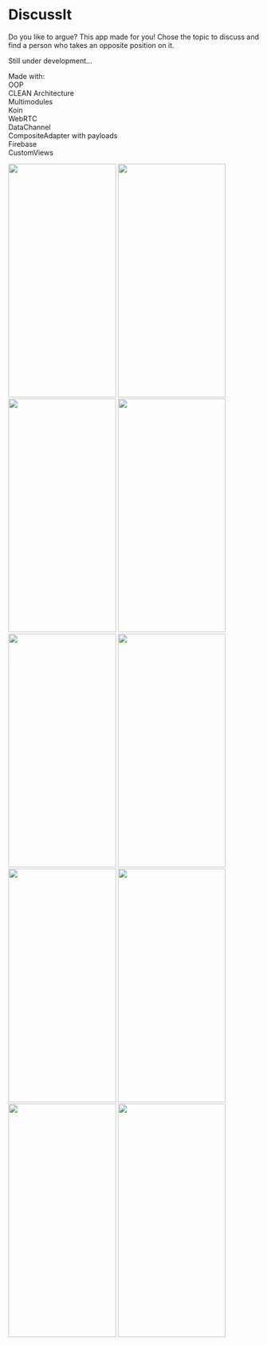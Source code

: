 # DiscussIt

Do you like to argue? This app made for you! Chose the topic to discuss and find a person who takes an opposite position on it.

Still under development...

Made with:<br />
OOP<br />
CLEAN Architecture<br />
Multimodules<br />
Koin<br />
WebRTC<br />
DataChannel<br />
CompositeAdapter with payloads<br />
Firebase<br />
CustomViews<br />

<img src="img/screenshot1.jpg" width="216" height="468"/> <img src="img/screenshot2.jpg" width="216" height="468"/> <img src="img/screenshot3.jpg" width="216" height="468"/> <img src="img/screenshot4.jpg" width="216" height="468"/> <img src="img/screenshot5.jpg" width="216" height="468"/> <img src="img/screenshot6.jpg" width="216" height="468"/> <img src="img/screenshot7.jpg" width="216" height="468"/> <img src="img/screenshot8.jpg" width="216" height="468"/> <img src="img/screenshot9.jpg" width="216" height="468"/> <img src="img/screenshot10.jpg" width="216" height="468"/>
